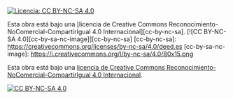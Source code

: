 [![Licencia: CC BY-NC-SA 4.0](https://img.shields.io/badge/Licencia-CC%20BY--NC--SA%204.0-lightgrey.svg)](https://creativecommons.org/licenses/by-nc-sa/4.0/deed.es)


Esta obra está bajo una 
[licencia de Creative Commons Reconocimiento-NoComercial-CompartirIgual 4.0 Internacional][cc-by-nc-sa].
[![CC BY-NC-SA 4.0][cc-by-sa-nc-image]][cc-by-nc-sa]
[cc-by-nc-sa]: https://creativecommons.org/licenses/by-nc-sa/4.0/deed.es
[cc-by-sa-nc-image]: https://i.creativecommons.org/l/by-nc-sa/4.0/80x15.png

Esta obra está bajo una
[licencia de Creative Commons Reconocimiento-NoComercial-CompartirIgual 4.0 Internacional][cc-by-sa].

[![CC BY-NC-SA 4.0][cc-by-sa-image]][cc-by-sa]

[cc-by-sa]: https://creativecommons.org/licenses/by-nc-sa/4.0/deed.es
[cc-by-sa-image]: https://i.creativecommons.org/l/by-nc-sa/4.0/80x15.png




